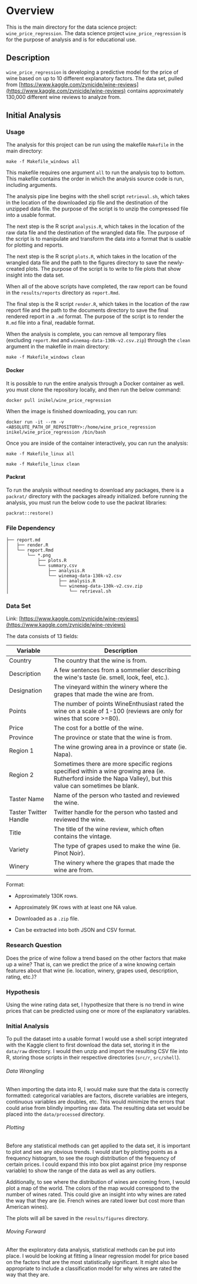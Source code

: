 # Overview

This is the main directory for the data science project: `wine_price_regression`.
The data science project `wine_price_regression` is for the purpose of analysis and
is for educational use.

## Description

`wine_price_regression` is developing a predictive model for the price of wine based on
up to 10 different explanatory factors. The data set, pulled from
[https://www.kaggle.com/zynicide/wine-reviews](https://www.kaggle.com/zynicide/wine-reviews)
contains approximately 130,000 different wine reviews to analyze from.

## Initial Analysis

### Usage

The analysis for this project can be run using the makefile `Makefile` in the
main directory:

```
make -f Makefile_windows all
```

This makefile requires one argument `all` to run the analysis top to bottom.
This makefile contains the order in which the analysis source code is run,
including arguments.

The analysis pipe line begins with the shell script `retrieval.sh`, which takes
in the location of the downloaded zip file and the destination of the unzipped
data file. the purpose of the script is to unzip the compressed file into a
usable format.

The next step is the R script `analysis.R`, which takes in the location of the
raw data file and the destination of the wrangled data file. The purpose of the
script is to manipulate and transform the data into a format that is usable for
plotting and reports.

The next step is the R script `plots.R`, which takes in the location of the
wrangled data file and the path to the figures directory to save the
newly-created plots. The purpose of the script is to write to file plots that
show insight into the data set.

When all of the above scripts have completed, the raw report can be found in the `results/reports` directory as `report.Rmd`.  

The final step is the R script `render.R`, which takes in the location of the
raw report file and the path to the documents directory to save the final
rendered report in a `.md` format. The purpose of the script is to render the
`R.md` file into a final, readable format.

When the analysis is complete, you can remove all temporary files (excluding
`report.Rmd` and `winemag-data-130k-v2.csv.zip`) through the `clean` argument in the makefile in main directory:

```
make -f Makefile_windows clean
```

#### Docker

It is possible to run the entire analysis through a Docker container as well. you must clone the repository locally, and then run the below command:

```
docker pull inikel/wine_price_regression
```
When the image is finished downloading, you can run:
```
docker run -it --rm -v <ABSOLUTE_PATH_OF_REPOSITORY>:/home/wine_price_regression inikel/wine_price_regression /bin/bash
```
Once you are inside of the container interactively, you can run the analysis:

```
make -f Makefile_linux all
```

```
make -f Makefile_linux clean
```

#### Packrat

To run the analysis without needing to download any packages, there is a `packrat/` directory with the packages already initialized. before running the analysis, you must run the below code to use the packrat libraries:

```
packrat::restore()
```

### File Dependency

```
├── report.md
│   ├── render.R
│   └── report.Rmd
│       └── *.png
│           ├── plots.R
│           └── summary.csv
│               ├── analysis.R
│               └── winemag-data-130k-v2.csv
│                   ├── analysis.R
│                   └── winemag-data-130k-v2.csv.zip
│                       └── retrieval.sh
```

### Data Set

Link: [https://www.kaggle.com/zynicide/wine-reviews](https://www.kaggle.com/zynicide/wine-reviews)

The data consists of 13 fields:

| Variable | Description |
| ------------------ | ------------------------------------ |
| Country | The country that the wine is from. |
| Description | A few sentences from a sommelier describing the wine's taste (ie. smell, look, feel, etc.). |
| Designation | The vineyard within the winery where the grapes that made the wine are from. |
| Points | The number of points WineEnthusiast rated the wine on a scale of 1-100 (reviews are only for wines that score >=80). |
| Price | The cost for a bottle of the wine. |
| Province | The province or state that the wine is from. |
| Region 1 | The wine growing area in a province or state (ie. Napa). |
| Region 2 | Sometimes there are more specific regions specified within a wine growing area (ie. Rutherford inside the Napa Valley), but this value can sometimes be blank. |
| Taster Name | Name of the person who tasted and reviewed the wine. |
| Taster Twitter Handle | Twitter handle for the person who tasted and reviewed the wine. |
| Title | The title of the wine review, which often contains the vintage. |
| Variety | The type of grapes used to make the wine (ie. Pinot Noir). |
| Winery | The winery where the grapes that made the wine are from. |


Format:

* Approximately 130K rows.

* Approximately 9K rows with at least one NA value.

* Downloaded as a `.zip` file.

* Can be extracted into both JSON and CSV format.


### Research Question

Does the price of wine follow a trend based on the other factors that make up a wine? That is, can we predict the price of a wine knowing certain features about that wine (ie. location, winery, grapes used, description, rating, etc.)?

### Hypothesis

Using the wine rating data set, I hypothesize that there is no trend in wine prices that can be predicted using one or more of the explanatory variables.

### Initial Analysis

To pull the dataset into a usable format I would use a shell script integrated with the Kaggle client to first download the data set, storing it in the `data/raw` directory. I would then unzip and import the resulting CSV file into R, storing those scripts in their respective directories (`src/r`, `src/shell`).

###### Data Wrangling

When importing the data into R, I would make sure that the data is correctly
formatted: categorical variables are factors, discrete variables are integers,
continuous variables are doubles, etc. This would minimize the errors that could
arise from blindly importing raw data. The resulting data set would be placed
into the `data/processed` directory.

###### Plotting

Before any statistical methods can get applied to the data set, it is important
to plot and see any obvious trends. I would start by plotting points as a
frequency histogram, to see the rough distribution of the frequency of certain
prices. I could expand this into box plot against price (my response variable)
to show the range of the data as well as any outliers.

Additionally, to see where the distribution of wines are coming from, I would
plot a map of the world. The colors of the map would correspond to the number of
wines rated. This could give an insight into why wines are rated the way that
they are (ie. French wines are rated lower but cost more than American wines).

The plots will all be saved in the `results/figures` directory.

###### Moving Forward

After the exploratory data analysis, statistical methods can be put into place.
I would be looking at fitting a linear regression model for price based on the
factors that are the most statistically significant. It might also be
appropriate to include a classification model for why wines are rated the way
that they are.
